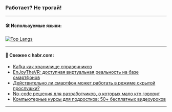 ### Работает? Не трогай!

---
<!--
#### 🛠️ Technical stack:

![Java](https://img.shields.io/badge/Java-informational?logo=Oracle&style=flat&logoColor=white&color=FF4500)
![Kotlin](https://img.shields.io/badge/Kotlin-informational?logo=Kotlin&style=flat&logoColor=white&color=774D97)
![TS](https://img.shields.io/badge/TypeScript-informational?logo=typeScript&style=flat&logoColor=black&color=017acc)
![Python](https://img.shields.io/badge/Python-informational?logo=Python&style=flat&logoColor=black&color=ffdd54) <br>
![Spring](https://img.shields.io/badge/Spring-informational?logo=Spring&style=flat&logoColor=white&color=6DB33F) 
![SpringBoot](https://img.shields.io/badge/SpringBoot-informational?logo=SpringBoot&style=flat&logoColor=white&color=6DB33F)
![Nest](https://img.shields.io/badge/NestJS-informational?logo=NestJS&style=flat&logoColor=white&color=E0234E) 
![NodeJS](https://img.shields.io/badge/NodeJS-informational?logo=node.js&style=flat&logoColor=white&color=70A760)<br>
![PostgreSQL](https://img.shields.io/badge/PostgreSQL-informational?logo=PostgreSQL&style=flat&logoColor=white&color=DAA520)
![MongoDB](https://img.shields.io/badge/MongoDB-informational?logo=MongoDB&style=flat&logoColor=white&color=870000)
![Apache](https://img.shields.io/badge/Apache-informational?logo=apache&style=flat&logoColor=white&color=f74e28)

___ 
-->

#### 🛠️ Используемые языки:

[![Top Langs](https://github-readme-stats-u2qms2cxw-advtsettinggmailcoms-projects.vercel.app/api/top-langs/?username=zloylis&langs_count=10&hide_title=true&title_color=e6edf3&size_weight=0.5&count_weight=0.5&layout=compact&hide_progress=true&hide_border=true&theme=dracula)](https://github.com/zloylis)

<!---


####  :octocat:&nbsp;&nbsp; Статистика:

![GitHub stats](https://github-readme-stats-u2qms2cxw-advtsettinggmailcoms-projects.vercel.app/api?username=zloylis&show_icons=true&hide_border=true&theme=dracula&title_color=e6edf3&include_all_commits=true&count_private=true&hide_rank=false&hide_title=true&rank_icon=github)
-->
---

#### 💬 Свежее с habr.com:

<!-- BLOG-POST-LIST:START -->
- [Kafka как хранилище справочников](https://habr.com/ru/articles/852092/?utm_source=habrahabr&utm_medium=rss&utm_campaign=852092)
- [EnJoyTheVR: доступная виртуальная реальность на базе смартфонов](https://habr.com/ru/articles/852084/?utm_source=habrahabr&utm_medium=rss&utm_campaign=852084)
- [Действительно ли смартфон может работать в режиме скрытой прослушки?](https://habr.com/ru/companies/globalsign/articles/852082/?utm_source=habrahabr&utm_medium=rss&utm_campaign=852082)
- [No-code решения для разработчиков, о которых мало кто говорит](https://habr.com/ru/companies/mws/articles/852064/?utm_source=habrahabr&utm_medium=rss&utm_campaign=852064)
- [Компьютерные курсы для подростков: 50+ бесплатных видеоуроков](https://habr.com/ru/companies/pixel_study/articles/852060/?utm_source=habrahabr&utm_medium=rss&utm_campaign=852060)
<!-- BLOG-POST-LIST:END -->

---
